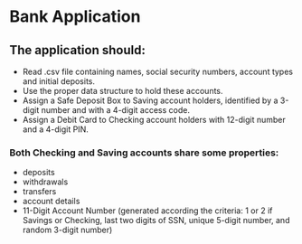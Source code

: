 # Bank Application
## The application should:
- Read .csv file containing names, social security numbers, account types and initial deposits.
- Use the proper data structure to hold these accounts.
- Assign a Safe Deposit Box to Saving account holders, identified by a 3-digit number and with a 4-digit access code.
- Assign a Debit Card to Checking account holders with 12-digit number and a 4-digit PIN.

### Both Checking and Saving accounts share some properties:
- deposits
- withdrawals
- transfers
- account details
- 11-Digit Account Number (generated according the criteria: 1 or 2 if Savings or Checking, last two digits of SSN, unique 5-digit number, and random 3-digit number)

